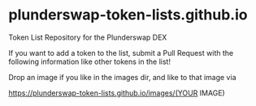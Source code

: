 # plunderswap-token-lists.github.io
Token List Repository for the Plunderswap DEX

If you want to add a token to the list, submit a Pull Request with the following information like other tokens in the list!

Drop an image if you like in the images dir, and like to that image via 

https://plunderswap-token-lists.github.io/images/(YOUR IMAGE)
